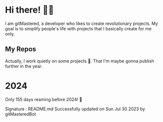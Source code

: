 
# Hi there! 🙋‍♂️
I am gitMastered, a developer who likes to create revolutionary projects.
My goal is to simplify people's life with projects that I basically create for me only.

## My Repos
Actually, I work quietly on some projects 👀. That I'm maybe gonna publish further in the year.

# 2024
Only 155 days reaming before 2024! 🙌

Signature : README.md Successfully updated on Sun Jul 30 2023 by gitMasteredBot

